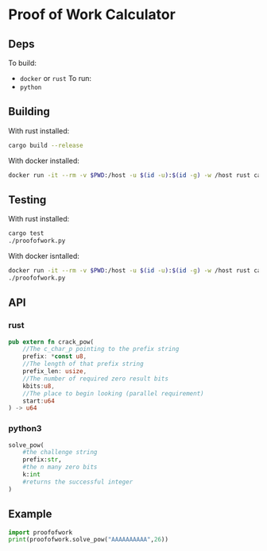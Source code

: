 # Proof of Work Calculator

## Deps

To build:
 - `docker` or `rust`
To run:
 - `python`

## Building

With rust installed:
```bash
cargo build --release
```
With docker installed:
```bash
docker run -it --rm -v $PWD:/host -u $(id -u):$(id -g) -w /host rust cargo build --release
```

## Testing

With rust installed:
```bash
cargo test
./proofofwork.py
```

With docker isntalled:
```bash
docker run -it --rm -v $PWD:/host -u $(id -u):$(id -g) -w /host rust cargo test
./proofofwork.py
```

## API

### rust

```rust
pub extern fn crack_pow(
	//The c_char_p pointing to the prefix string
	prefix: *const u8, 
	//The length of that prefix string
	prefix_len: usize, 
	//The number of required zero result bits
	kbits:u8, 
	//The place to begin looking (parallel requirement)
	start:u64
) -> u64
```

### python3

```python
solve_pow(
	#the challenge string
	prefix:str, 
	#the n many zero bits
	k:int
	#returns the successful integer
)
```

## Example

```python
import proofofwork
print(proofofwork.solve_pow("AAAAAAAAAA",26))
```
